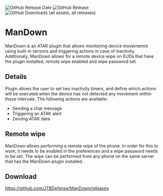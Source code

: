 ![GitHub Release Date](https://img.shields.io/github/release-date/JTBDefense/ManDown)
![GitHub Release](https://img.shields.io/github/v/release/JTBDefense/ManDown)
![GitHub Downloads (all assets, all releases)](https://img.shields.io/github/downloads/JTBDefense/ManDown/total)

# ManDown

ManDown is an ATAK plugin that allows monitoring device movememnt using built-in sensors and triggering actions in case of inactivity.
Additionaly, ManDown allows for a remote device wipe on EUDs that have the plugin installed, remote wipe enabled and wipe password set.

## Details

Plugin allows the user to set two inactivity timers, and define which actions will be executed when the device has not detected any movement within these intervals.
The following actions are available:
- Sending a chat message
- Triggering an ATAK alert
- Zeroing ATAK data

## Remote wipe

ManDown allows performing a remote wipe of the phone. In order for this to work, it needs to be enabled in the preferences and a wipe password needs to be set. 
The wipe can be performed from any phone on the same server that has the ManDown plugin installed.

## Download

https://github.com/JTBDefense/ManDown/releases




